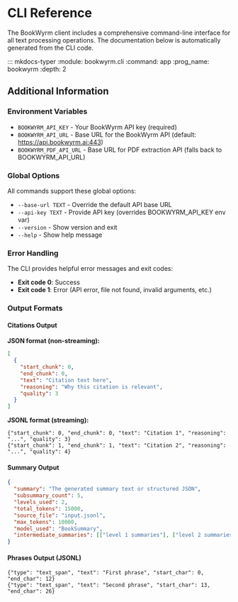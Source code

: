 # CLI Reference

The BookWyrm client includes a comprehensive command-line interface for all text processing operations. The documentation below is automatically generated from the CLI code.

::: mkdocs-typer
    :module: bookwyrm.cli
    :command: app
    :prog_name: bookwyrm
    :depth: 2

## Additional Information

### Environment Variables

- `BOOKWYRM_API_KEY` - Your BookWyrm API key (required)
- `BOOKWYRM_API_URL` - Base URL for the BookWyrm API (default: https://api.bookwyrm.ai:443)
- `BOOKWYRM_PDF_API_URL` - Base URL for PDF extraction API (falls back to BOOKWYRM_API_URL)

### Global Options

All commands support these global options:

- `--base-url TEXT` - Override the default API base URL
- `--api-key TEXT` - Provide API key (overrides BOOKWYRM_API_KEY env var)
- `--version` - Show version and exit
- `--help` - Show help message

### Error Handling

The CLI provides helpful error messages and exit codes:

- **Exit code 0**: Success
- **Exit code 1**: Error (API error, file not found, invalid arguments, etc.)

### Output Formats

#### Citations Output

**JSON format (non-streaming):**
```json
[
  {
    "start_chunk": 0,
    "end_chunk": 0,
    "text": "Citation text here",
    "reasoning": "Why this citation is relevant",
    "quality": 3
  }
]
```

**JSONL format (streaming):**
```jsonl
{"start_chunk": 0, "end_chunk": 0, "text": "Citation 1", "reasoning": "...", "quality": 3}
{"start_chunk": 1, "end_chunk": 1, "text": "Citation 2", "reasoning": "...", "quality": 4}
```

#### Summary Output

```json
{
  "summary": "The generated summary text or structured JSON",
  "subsummary_count": 5,
  "levels_used": 2,
  "total_tokens": 15000,
  "source_file": "input.jsonl",
  "max_tokens": 10000,
  "model_used": "BookSummary",
  "intermediate_summaries": [["level 1 summaries"], ["level 2 summaries"]]
}
```

#### Phrases Output (JSONL)

```jsonl
{"type": "text_span", "text": "First phrase", "start_char": 0, "end_char": 12}
{"type": "text_span", "text": "Second phrase", "start_char": 13, "end_char": 26}
```
